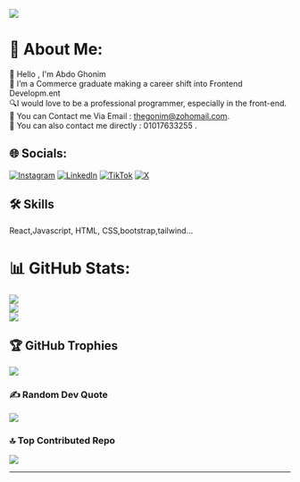 [![](https://visitcount.itsvg.in/api?id=The-Ghonim&icon=0&color=6)](https://visitcount.itsvg.in)
# 💫 About Me:
👋 Hello , I'm Abdo Ghonim  <br>📀 I’m a Commerce graduate making a career shift into Frontend Developm.ent<br>🔍I would love to be a professional programmer, especially in the front-end.<br>📧 You can Contact me Via Email : thegonim@zohomail.com.<br>📱 You can also contact me directly : 01017633255 .<br>


## 🌐 Socials:
 [![Instagram](https://img.shields.io/badge/Instagram-%23E4405F.svg?logo=Instagram&logoColor=white)](https://instagram.com/https://www.instagram.com/theghonim/) [![LinkedIn](https://img.shields.io/badge/LinkedIn-%230077B5.svg?logo=linkedin&logoColor=white)](https://linkedin.com/in/https://www.linkedin.com/in/theghonim/) [![TikTok](https://img.shields.io/badge/TikTok-%23000000.svg?logo=TikTok&logoColor=white)](https://tiktok.com/@abdo_ghonim) [![X](https://img.shields.io/badge/X-black.svg?logo=X&logoColor=white)](https://x.com/abdoghonim555) 


## 🛠 Skills
React,Javascript, HTML, CSS,bootstrap,tailwind...




# 📊 GitHub Stats:
![](https://github-readme-stats.vercel.app/api?username=The-Ghonim&theme=gotham&hide_border=false&include_all_commits=false&count_private=false)<br/>
![](https://github-readme-streak-stats.herokuapp.com/?user=The-Ghonim&theme=gotham&hide_border=false)<br/>
![](https://github-readme-stats.vercel.app/api/top-langs/?username=The-Ghonim&theme=gotham&hide_border=false&include_all_commits=false&count_private=false&layout=compact)

## 🏆 GitHub Trophies
![](https://github-profile-trophy.vercel.app/?username=The-Ghonim&theme=neon&no-frame=false&no-bg=false&margin-w=4)

### ✍️ Random Dev Quote
![](https://quotes-github-readme.vercel.app/api?type=horizontal&theme=dark)

### 🔝 Top Contributed Repo
![](https://github-contributor-stats.vercel.app/api?username=The-Ghonim&limit=5&theme=dark&combine_all_yearly_contributions=true)

---


<!-- Proudly created with GPRM ( https://gprm.itsvg.in ) -->
